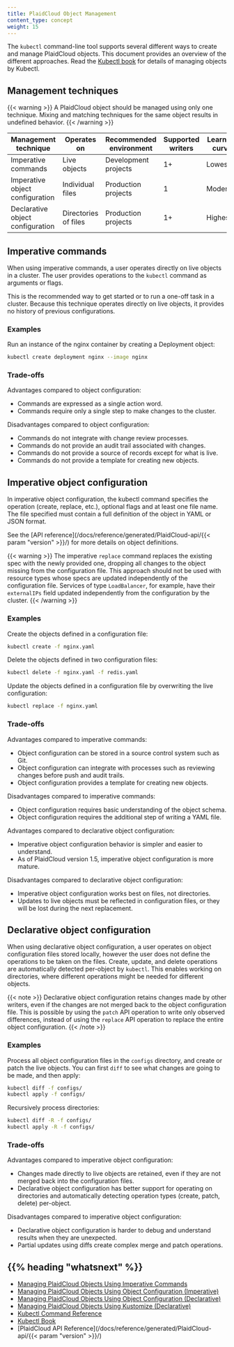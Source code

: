 ```yaml
---
title: PlaidCloud Object Management
content_type: concept
weight: 15
---
```


<!-- overview -->
The `kubectl` command-line tool supports several different ways to create and manage
PlaidCloud objects. This document provides an overview of the different
approaches. Read the [Kubectl book](https://kubectl.docs.PlaidCloud.io) for
details of managing objects by Kubectl.

<!-- body -->

## Management techniques

{{< warning >}}
A PlaidCloud object should be managed using only one technique. Mixing
and matching techniques for the same object results in undefined behavior.
{{< /warning >}}

| Management technique             | Operates on          |Recommended environment | Supported writers  | Learning curve |
|----------------------------------|----------------------|------------------------|--------------------|----------------|
| Imperative commands              | Live objects         | Development projects   | 1+                 | Lowest         |
| Imperative object configuration  | Individual files     | Production projects    | 1                  | Moderate       |
| Declarative object configuration | Directories of files | Production projects    | 1+                 | Highest        |

## Imperative commands

When using imperative commands, a user operates directly on live objects
in a cluster. The user provides operations to
the `kubectl` command as arguments or flags.

This is the recommended way to get started or to run a one-off task in
a cluster. Because this technique operates directly on live
objects, it provides no history of previous configurations.

### Examples

Run an instance of the nginx container by creating a Deployment object:

```sh
kubectl create deployment nginx --image nginx
```

### Trade-offs

Advantages compared to object configuration:

- Commands are expressed as a single action word.
- Commands require only a single step to make changes to the cluster.

Disadvantages compared to object configuration:

- Commands do not integrate with change review processes.
- Commands do not provide an audit trail associated with changes.
- Commands do not provide a source of records except for what is live.
- Commands do not provide a template for creating new objects.

## Imperative object configuration

In imperative object configuration, the kubectl command specifies the
operation (create, replace, etc.), optional flags and at least one file
name. The file specified must contain a full definition of the object
in YAML or JSON format.

See the [API reference](/docs/reference/generated/PlaidCloud-api/{{< param "version" >}}/)
for more details on object definitions.

{{< warning >}}
The imperative `replace` command replaces the existing
spec with the newly provided one, dropping all changes to the object missing from
the configuration file.  This approach should not be used with resource
types whose specs are updated independently of the configuration file.
Services of type `LoadBalancer`, for example, have their `externalIPs` field updated
independently from the configuration by the cluster.
{{< /warning >}}

### Examples

Create the objects defined in a configuration file:

```sh
kubectl create -f nginx.yaml
```

Delete the objects defined in two configuration files:

```sh
kubectl delete -f nginx.yaml -f redis.yaml
```

Update the objects defined in a configuration file by overwriting
the live configuration:

```sh
kubectl replace -f nginx.yaml
```

### Trade-offs

Advantages compared to imperative commands:

- Object configuration can be stored in a source control system such as Git.
- Object configuration can integrate with processes such as reviewing changes before push and audit trails.
- Object configuration provides a template for creating new objects.

Disadvantages compared to imperative commands:

- Object configuration requires basic understanding of the object schema.
- Object configuration requires the additional step of writing a YAML file.

Advantages compared to declarative object configuration:

- Imperative object configuration behavior is simpler and easier to understand.
- As of PlaidCloud version 1.5, imperative object configuration is more mature.

Disadvantages compared to declarative object configuration:

- Imperative object configuration works best on files, not directories.
- Updates to live objects must be reflected in configuration files, or they will be lost during the next replacement.

## Declarative object configuration

When using declarative object configuration, a user operates on object
configuration files stored locally, however the user does not define the
operations to be taken on the files. Create, update, and delete operations
are automatically detected per-object by `kubectl`. This enables working on
directories, where different operations might be needed for different objects.

{{< note >}}
Declarative object configuration retains changes made by other
writers, even if the changes are not merged back to the object configuration file.
This is possible by using the `patch` API operation to write only
observed differences, instead of using the `replace`
API operation to replace the entire object configuration.
{{< /note >}}

### Examples

Process all object configuration files in the `configs` directory, and create or
patch the live objects. You can first `diff` to see what changes are going to be
made, and then apply:

```sh
kubectl diff -f configs/
kubectl apply -f configs/
```

Recursively process directories:

```sh
kubectl diff -R -f configs/
kubectl apply -R -f configs/
```

### Trade-offs

Advantages compared to imperative object configuration:

- Changes made directly to live objects are retained, even if they are not merged back into the configuration files.
- Declarative object configuration has better support for operating on directories and automatically detecting operation types (create, patch, delete) per-object.

Disadvantages compared to imperative object configuration:

- Declarative object configuration is harder to debug and understand results when they are unexpected.
- Partial updates using diffs create complex merge and patch operations.

## {{% heading "whatsnext" %}}

- [Managing PlaidCloud Objects Using Imperative Commands](/docs/tasks/manage-PlaidCloud-objects/imperative-command/)
- [Managing PlaidCloud Objects Using Object Configuration (Imperative)](/docs/tasks/manage-PlaidCloud-objects/imperative-config/)
- [Managing PlaidCloud Objects Using Object Configuration (Declarative)](/docs/tasks/manage-PlaidCloud-objects/declarative-config/)
- [Managing PlaidCloud Objects Using Kustomize (Declarative)](/docs/tasks/manage-PlaidCloud-objects/kustomization/)
- [Kubectl Command Reference](/docs/reference/generated/kubectl/kubectl-commands/)
- [Kubectl Book](https://kubectl.docs.PlaidCloud.io)
- [PlaidCloud API Reference](/docs/reference/generated/PlaidCloud-api/{{< param "version" >}}/)

